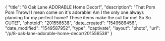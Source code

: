 {
    "title": "8 Oak Lane ADORABLE Home Decor!",
    "description": "That Pom Pom Throw! I mean come on it's adorable! Am I the only one always planning for my perfect home? These items make the cut for me! So So CUTE!",
    "photoId": "201556538",
    "date_created": "1549586456",
    "date_modified": "1549587952",
    "type": "captivate",
    "layout": "photo",
    "url": "\/p\/8-oak-lane-adorable-home-decor\/201556538"
}